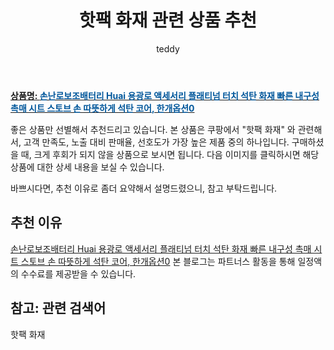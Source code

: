 ﻿---
layout: post
title:  "핫팩 화재 관련 상품 추천"
author: teddy
categories: [ 가구/인테리어 ]
tags: [핫팩 화재]
image: https://static.coupangcdn.com/image/vendor_inventory/e8f3/304f88f0709a58b6a4f1cc52ed5a28ff5a12a9070f0231c68edc39b3cc86.jpeg 
description: "쿠팡에서 핫팩 화재 관련 상품으로 가장 고객 선호도가 높은 제품 중 하나입니다."
---

<a href="https://link.coupang.com/re/AFFSDP?lptag=AF3256674&pageKey=6923823293&itemId=16729775027&vendorItemId=84379192808&traceid=V0-153-3d2352d2b9dbabde&requestid=20221223012126899170089"><b>상품명: <font color='#01579B'>손난로보조배터리 Huai 용광로 액세서리 플래티넘 터치 석탄 화재 빠른 내구성 촉매 시트 스토브 손 따뜻하게 석탄 코어, 한개옵션0</font></b></a>

좋은 상품만 선별해서 추천드리고 있습니다.
본 상품은 쿠팡에서 "핫팩 화재" 와 관련해서, 고객 만족도, 노출 대비 판매율, 선호도가 가장 높은 제품 중의 하나입니다.
구매하셨을 때, 크게 후회가 되지 않을 상품으로 보시면 됩니다. 
다음 이미지를 클릭하시면 해당 상품에 대한 상세 내용을 보실 수 있습니다.

바쁘시다면, 추천 이유로 좀더 요약해서 설명드렸으니, 참고 부탁드립니다.

## 추천 이유 

<a href="https://link.coupang.com/re/AFFSDP?lptag=AF3256674&pageKey=6923823293&itemId=16729775027&vendorItemId=84379192808&traceid=V0-153-3d2352d2b9dbabde&requestid=20221223012126899170089">손난로보조배터리 Huai 용광로 액세서리 플래티넘 터치 석탄 화재 빠른 내구성 촉매 시트 스토브 손 따뜻하게 석탄 코어, 한개옵션0</a>
본 블로그는 파트너스 활동을 통해 일정액의 수수료를 제공받을 수 있습니다.

## 참고: 관련 검색어    
핫팩 화재